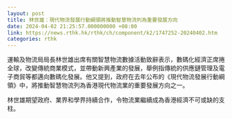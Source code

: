 ```yaml
---
layout: post
title: 林世雄：現代物流發展行動綱領將推動智慧物流列為重要發展方向
date: 2024-04-02 21:25:57.000000000 +08:00
link: https://news.rthk.hk/rthk/ch/component/k2/1747252-20240402.htm
categories: rthk
---
```


運輸及物流局局長林世雄出席有關智慧物流數據活動致辭表示，數碼化經濟正席捲全球，改變傳統商業模式，並帶動新興產業的發展，舉例指傳統的供應鏈管理及電子商貿等都邁向數碼化發展。他又提到，政府在去年公布的《現代物流發展行動綱領》中，將推動智慧物流列為香港現代物流業的重要發展方向之一。

林世雄期望政府、業界和學界持續合作，令物流業繼續成為香港經濟不可或缺的支柱。
